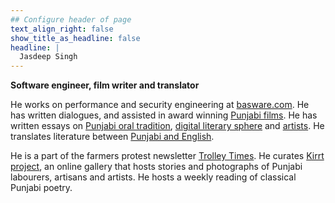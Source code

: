 ```yaml
---
## Configure header of page
text_align_right: false
show_title_as_headline: false
headline: |
  Jasdeep Singh
---
```


<!-- this is a subheadline -->
**Software engineer, film writer and translator**


He works on performance and security engineering at [basware.com](basware.com). He has written dialogues, and assisted in award winning [Punjabi films](https://www.imdb.com/name/nm9359129/). He has written essays on [Punjabi oral tradition](/writing/mirza-pala), [digital literary sphere](https://scroll.in/article/973761/art-sans-borders-how-the-pandemic-has-brought-the-two-punjabs-closer-through-literature) and [artists](https://cafedissensus.com/2017/04/15/a-photographers-world-the-art-of-randeep-maddoke/). He translates literature between [Punjabi and English](https://parchanve.wordpress.com/).

He is a part of the farmers protest newsletter [Trolley Times](https://trolleytimes.com). He curates [Kirrt project](https://kirrt.org), an online gallery that hosts stories and photographs of Punjabi labourers, artisans and artists. He hosts a weekly reading of classical Punjabi poetry.


‌

‌
